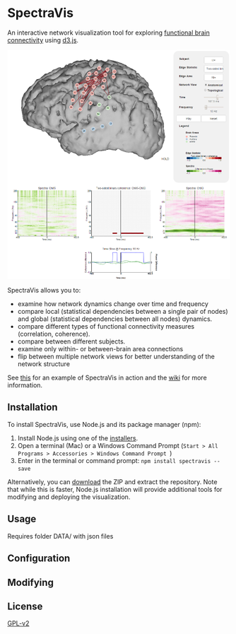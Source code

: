 SpectraVis
==========

An interactive network visualization tool for exploring [functional brain connectivity](http://www.scholarpedia.org/article/Brain_connectivity) using [d3.js](http://d3js.org/).

![](/SpectraVis.png)

SpectraVis allows you to:
+ examine how network dynamics change over time and frequency
+ compare local (statistical dependencies between a single pair of nodes) and global (statistical dependencies between all nodes) dynamics.
+ compare different types of functional connectivity measures (correlation, coherence).
+ compare between different subjects.
+ examine only within- or between-brain area connections
+ flip between multiple network views for better understanding of the network structure

See [this](http://ericdeno.com/research/SpectraVis/) for an example of SpectraVis in action and the [wiki](https://github.com/edeno/SpectraVis/wiki) for more information.

## Installation
To install SpectraVis, use Node.js and its package manager (npm):

1. Install Node.js using one of the [installers](https://nodejs.org/).
2. Open a terminal (Mac) or a Windows Command Prompt (`Start > All Programs > Accessories > Windows Command Prompt `)
3. Enter in the terminal or command prompt: `npm install spectravis --save`

Alternatively, you can [download](https://github.com/edeno/SpectraVis/archive/master.zip) the ZIP and extract the repository. Note that while this is faster, Node.js installation will provide additional tools for modifying and deploying the visualization.

## Usage


Requires folder DATA/ with json files

## Configuration

## Modifying

## License
[GPL-v2](http://www.gnu.org/licenses/old-licenses/gpl-2.0.en.html)
